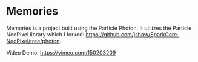 # Memories

Memories is a project built using the Particle Photon. It utilizes the Particle NeoPixel library which I forked: https://github.com/jshaw/SparkCore-NeoPixel/tree/photon.

Video Demo: https://vimeo.com/150203209
